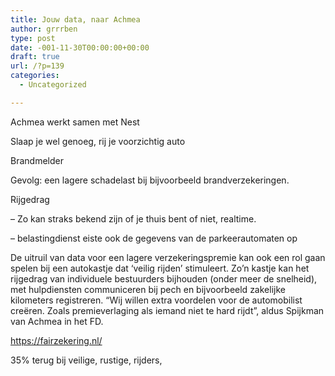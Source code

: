 ```yaml
---
title: Jouw data, naar Achmea
author: grrrben
type: post
date: -001-11-30T00:00:00+00:00
draft: true
url: /?p=139
categories:
  - Uncategorized

---
```

Achmea werkt samen met Nest

Slaap je wel genoeg, rij je voorzichtig auto

Brandmelder
   
Gevolg: een lagere schadelast bij bijvoorbeeld brandverzekeringen. 

Rijgedrag

&#8211; Zo kan straks bekend zijn of je thuis bent of niet, realtime.
  
&#8211; belastingdienst eiste ook de gegevens van de parkeerautomaten op

De uitruil van data voor een lagere verzekeringspremie kan ook een rol gaan spelen bij een autokastje dat ‘veilig rijden’ stimuleert. Zo’n kastje kan het rijgedrag van individuele bestuurders bijhouden (onder meer de snelheid), met hulpdiensten communiceren bij pech en bijvoorbeeld zakelijke kilometers registreren. “Wij willen extra voordelen voor de automobilist creëren. Zoals premieverlaging als iemand niet te hard rijdt”, aldus Spijkman van Achmea in het FD.

https://fairzekering.nl/

35% terug bij veilige, rustige, rijders,